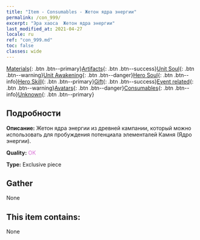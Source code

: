 ```yaml
---
title: "Item - Consumables - Жетон ядра энергии"
permalink: /con_999/
excerpt: "Эра хаоса  Жетон ядра энергии"
last_modified_at: 2021-04-27
locale: ru
ref: "con_999.md"
toc: false
classes: wide
---
```

 [Materials](/ItemsRU/){: .btn .btn--primary}[Artifacts](/ItemsRU/Artifacts/){: .btn .btn--success}[Unit Soul](/ItemsRU/UnitSoul/){: .btn .btn--warning}[Unit Awakening](/ItemsRU/UnitAwakening/){: .btn .btn--danger}[Hero Soul](/ItemsRU/HeroSoul/){: .btn .btn--info}[Hero Skill](/ItemsRU/HeroSkill/){: .btn .btn--primary}[Gift](/ItemsRU/Gift/){: .btn .btn--success}[Event related](/ItemsRU/Events/){: .btn .btn--warning}[Avatars](/ItemsRU/Avatars/){: .btn .btn--danger}[Consumables](/ItemsRU/Consumables/){: .btn .btn--info}[Unknown](/ItemsRU/Unknown/){: .btn .btn--primary}

## Подробности
 **Описание:** Жетон ядра энергии из древней кампании, который можно использовать для пробуждения потенциала элементалей Камня (Ядро энергии).

 **Quality:** <span style="color: #DA70D6">OK</span>

 **Type:** Exclusive piece

## Gather

  None

## This item contains:

  None


